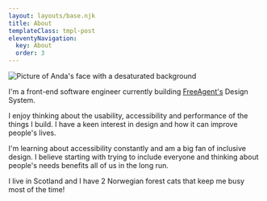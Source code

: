 ```yaml
---
layout: layouts/base.njk
title: About
templateClass: tmpl-post
eleventyNavigation:
  key: About
  order: 3
---
```


![Picture of Anda's face with a desaturated background](../../img/profile-picture.png)

<p>I'm a front-end software engineer currently building <a href="https://www.freeagent.com">FreeAgent's</a> Design System. </p>

<p>I enjoy thinking about the usability, accessibility and performance of the things
I build. I have a keen interest in design and how it can improve people's lives.</p>

<p>I'm learning about accessibility constantly and am a big fan of inclusive design. I believe starting with trying to include everyone and thinking about people's needs benefits all of us in the long run.</p>

<p>I live in Scotland and I have 2 Norwegian forest cats that keep me busy most of the time!</p>
